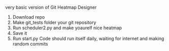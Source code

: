 very basic version of Git Heatmap Designer
1. Download repo
2. Make git_tests folder your git repository
3. Run scheduler2.py and make yoaurelf nice heatmap
4. Save it 
5. Run start.py
Code should run itself daily, waiting for internet and making random commits